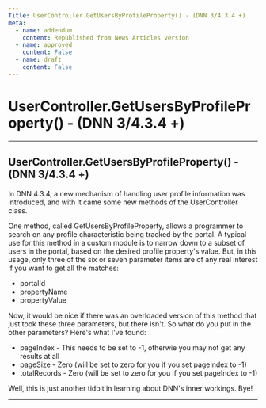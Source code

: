 ```yaml
---
Title: UserController.GetUsersByProfileProperty() - (DNN 3/4.3.4 +)
meta:
  - name: addendum
    content: Republished from News Articles version
  - name: approved
    content: False
  - name: draft
    content: False
---
```

# UserController.GetUsersByProfileProperty() - (DNN 3/4.3.4 +)

---
## UserController.GetUsersByProfileProperty() - (DNN 3/4.3.4 +)


In DNN 4.3.4, a new mechanism of handling user profile information was introduced, and with it came some new methods of the UserController class.



One method, called GetUsersByProfileProperty, allows a programmer to search on any profile characteristic being tracked by the portal. A typical use for this method in a custom module is to narrow down to a subset of users in the portal, based on the desired profile property's value. But, in this usage, only three of the six or seven parameter items are of any real interest if you want to get all the matches:


- portalId
- propertyName
- propertyValue



Now, it would be nice if there was an overloaded version of this method that just took these three parameters, but there isn't. So what do you put in the other parameters? Here's what I've found:


- pageIndex - This needs to be set to -1, otherwie you may not get any results at all
- pageSize - Zero (will be set to zero for you if you set pageIndex to -1)
- totalRecords - Zero (will be set to zero for you if you set pageIndex to -1)



Well, this is just another tidbit in learning about DNN's inner workings. Bye!





---

